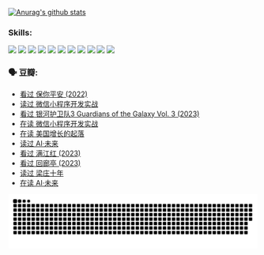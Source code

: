 
[![Anurag's github stats](https://github-readme-stats.vercel.app/api?username=w940853815)](https://github.com/anuraghazra/github-readme-stats)

### Skills:

<code><img height="32" src="https://cdn.jsdelivr.net/npm/simple-icons@v5/icons/python.svg"></code>
<code><img height="32" src="https://cdn.jsdelivr.net/npm/simple-icons@v5/icons/javascript.svg"></code>
<code><img height="32" src="https://cdn.jsdelivr.net/npm/simple-icons@v5/icons/django.svg"></code>
<code><img height="32" src="https://cdn.jsdelivr.net/npm/simple-icons@v5/icons/flask.svg"></code>
<code><img height="32" src="https://cdn.jsdelivr.net/npm/simple-icons@v5/icons/vuetify.svg"></code>
<code><img height="32" src="https://cdn.jsdelivr.net/npm/simple-icons@v5/icons/git.svg"></code>
<code><img height="32" src="https://cdn.jsdelivr.net/npm/simple-icons@v5/icons/docker.svg"></code>
<code><img height="32" src="https://cdn.jsdelivr.net/npm/simple-icons@v5/icons/postgresql.svg"></code>
<code><img height="32" src="https://cdn.jsdelivr.net/npm/simple-icons@v5/icons/elasticsearch.svg"></code>
<code><img height="32" src="https://cdn.jsdelivr.net/npm/simple-icons@v5/icons/macos.svg"></code>
<code><img height="32" src="https://cdn.jsdelivr.net/npm/simple-icons@v5/icons/linux.svg"></code>

### 🗣 豆瓣:

<!-- DOUBAN-ACTIVITIES:START -->
- [看过 保你平安‎ (2022)](https://www.douban.com/people/136069238/status/4239139510/?_i=84879920)
- [读过 微信小程序开发实战](https://www.douban.com/people/136069238/status/4237321528/?_i=84879920)
- [看过 银河护卫队3 Guardians of the Galaxy Vol. 3‎ (2023)](https://www.douban.com/people/136069238/status/4236631849/?_i=84879920)
- [在读 微信小程序开发实战](https://www.douban.com/people/136069238/status/4230177692/?_i=84879920)
- [在读 美国增长的起落](https://www.douban.com/people/136069238/status/4220055912/?_i=84879920)
- [读过 AI·未来](https://www.douban.com/people/136069238/status/4220054171/?_i=84879920)
- [看过 满江红‎ (2023)](https://www.douban.com/people/136069238/status/4219146433/?_i=84879920)
- [看过 回廊亭‎ (2023)](https://www.douban.com/people/136069238/status/4215992758/?_i=84879920)
- [读过 梁庄十年](https://www.douban.com/people/136069238/status/4206664969/?_i=84879920)
- [在读 AI·未来](https://www.douban.com/people/136069238/status/4206653520/?_i=84879920)
<!-- DOUBAN-ACTIVITIES:END -->


![Snake animation](https://raw.githubusercontent.com/w940853815/w940853815/output/github-contribution-grid-snake.svg)

<!--
**w940853815/w940853815** is a ✨ _special_ ✨ repository because its `README.md` (this file) appears on your GitHub profile.

Here are some ideas to get you started:

- 🔭 I’m currently working on ...
- 🌱 I’m currently learning ...
- 👯 I’m looking to collaborate on ...
- 🤔 I’m looking for help with ...
- 💬 Ask me about ...
- 📫 How to reach me: ...
- 😄 Pronouns: ...
- ⚡ Fun fact: ...
-->
